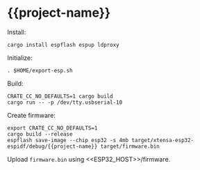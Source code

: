 # {{project-name}}

Install:

```
cargo install espflash espup ldproxy
```

Initialize:

```
. $HOME/export-esp.sh
```

Build:

```
CRATE_CC_NO_DEFAULTS=1 cargo build
cargo run -- -p /dev/tty.usbserial-10
```


Create firmware:

```
export CRATE_CC_NO_DEFAULTS=1
cargo build --release
espflash save-image --chip esp32 -s 4mb target/xtensa-esp32-espidf/debug/{{project-name}} target/firmware.bin
```

Upload `firmware.bin` using <<ESP32_HOST>>/firmware.